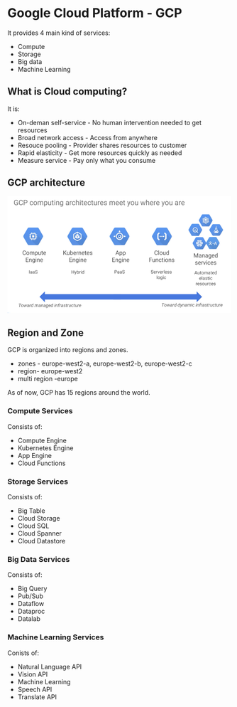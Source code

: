 # Google Cloud Platform - GCP

It provides 4 main kind of services:
* Compute
* Storage
* Big data
* Machine Learning

## What is Cloud computing?
It is:
* On-deman self-service - No human intervention needed to get resources
* Broad network access - Access from anywhere
* Resouce pooling - Provider shares resources to customer
* Rapid elasticity - Get more resources quickly as needed
* Measure service - Pay only what you consume

## GCP architecture
![Alt text](images/Screen%20Shot%202018-07-10%20at%209.30.31%20PM.png?raw=true "GCP Architecture")

## Region and Zone
GCP is organized into regions and zones.
* zones - europe-west2-a, europe-west2-b, europe-west2-c
* region- europe-west2
* multi region -europe

As of now, GCP has 15 regions around the world.

### Compute Services
Consists of:
* Compute Engine
* Kubernetes Engine
* App Engine
* Cloud Functions

### Storage Services
Consists of:
* Big Table
* Cloud Storage
* Cloud SQL
* Cloud Spanner
* Cloud Datastore

### Big Data Services
Consists of:
* Big Query
* Pub/Sub
* Dataflow
* Dataproc
* Datalab
### Machine Learning Services
Conists of:
* Natural Language API
* Vision API
* Machine Learning
* Speech API
* Translate API
